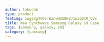 ```yaml
---
author: tokodab
type: product
featimg: 1wg03g4VOz-EznwH2U8HZJ1uzqQCR_OVc
title: New Synthwave Samsung Galaxy S9 Case
tags: [samsung, galaxy, s9]
category: [samsung]
---
```

